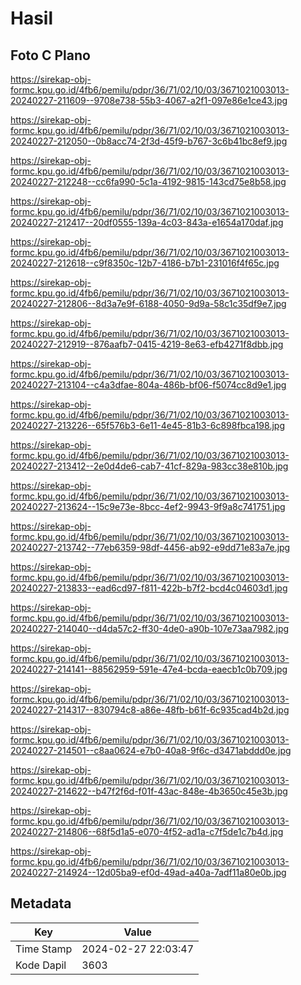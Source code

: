 # Hasil

## Foto C Plano

https://sirekap-obj-formc.kpu.go.id/4fb6/pemilu/pdpr/36/71/02/10/03/3671021003013-20240227-211609--9708e738-55b3-4067-a2f1-097e86e1ce43.jpg

https://sirekap-obj-formc.kpu.go.id/4fb6/pemilu/pdpr/36/71/02/10/03/3671021003013-20240227-212050--0b8acc74-2f3d-45f9-b767-3c6b41bc8ef9.jpg

https://sirekap-obj-formc.kpu.go.id/4fb6/pemilu/pdpr/36/71/02/10/03/3671021003013-20240227-212248--cc6fa990-5c1a-4192-9815-143cd75e8b58.jpg

https://sirekap-obj-formc.kpu.go.id/4fb6/pemilu/pdpr/36/71/02/10/03/3671021003013-20240227-212417--20df0555-139a-4c03-843a-e1654a170daf.jpg

https://sirekap-obj-formc.kpu.go.id/4fb6/pemilu/pdpr/36/71/02/10/03/3671021003013-20240227-212618--c9f8350c-12b7-4186-b7b1-231016f4f65c.jpg

https://sirekap-obj-formc.kpu.go.id/4fb6/pemilu/pdpr/36/71/02/10/03/3671021003013-20240227-212806--8d3a7e9f-6188-4050-9d9a-58c1c35df9e7.jpg

https://sirekap-obj-formc.kpu.go.id/4fb6/pemilu/pdpr/36/71/02/10/03/3671021003013-20240227-212919--876aafb7-0415-4219-8e63-efb4271f8dbb.jpg

https://sirekap-obj-formc.kpu.go.id/4fb6/pemilu/pdpr/36/71/02/10/03/3671021003013-20240227-213104--c4a3dfae-804a-486b-bf06-f5074cc8d9e1.jpg

https://sirekap-obj-formc.kpu.go.id/4fb6/pemilu/pdpr/36/71/02/10/03/3671021003013-20240227-213226--65f576b3-6e11-4e45-81b3-6c898fbca198.jpg

https://sirekap-obj-formc.kpu.go.id/4fb6/pemilu/pdpr/36/71/02/10/03/3671021003013-20240227-213412--2e0d4de6-cab7-41cf-829a-983cc38e810b.jpg

https://sirekap-obj-formc.kpu.go.id/4fb6/pemilu/pdpr/36/71/02/10/03/3671021003013-20240227-213624--15c9e73e-8bcc-4ef2-9943-9f9a8c741751.jpg

https://sirekap-obj-formc.kpu.go.id/4fb6/pemilu/pdpr/36/71/02/10/03/3671021003013-20240227-213742--77eb6359-98df-4456-ab92-e9dd71e83a7e.jpg

https://sirekap-obj-formc.kpu.go.id/4fb6/pemilu/pdpr/36/71/02/10/03/3671021003013-20240227-213833--ead6cd97-f811-422b-b7f2-bcd4c04603d1.jpg

https://sirekap-obj-formc.kpu.go.id/4fb6/pemilu/pdpr/36/71/02/10/03/3671021003013-20240227-214040--d4da57c2-ff30-4de0-a90b-107e73aa7982.jpg

https://sirekap-obj-formc.kpu.go.id/4fb6/pemilu/pdpr/36/71/02/10/03/3671021003013-20240227-214141--88562959-591e-47e4-bcda-eaecb1c0b709.jpg

https://sirekap-obj-formc.kpu.go.id/4fb6/pemilu/pdpr/36/71/02/10/03/3671021003013-20240227-214317--830794c8-a86e-48fb-b61f-6c935cad4b2d.jpg

https://sirekap-obj-formc.kpu.go.id/4fb6/pemilu/pdpr/36/71/02/10/03/3671021003013-20240227-214501--c8aa0624-e7b0-40a8-9f6c-d3471abddd0e.jpg

https://sirekap-obj-formc.kpu.go.id/4fb6/pemilu/pdpr/36/71/02/10/03/3671021003013-20240227-214622--b47f2f6d-f01f-43ac-848e-4b3650c45e3b.jpg

https://sirekap-obj-formc.kpu.go.id/4fb6/pemilu/pdpr/36/71/02/10/03/3671021003013-20240227-214806--68f5d1a5-e070-4f52-ad1a-c7f5de1c7b4d.jpg

https://sirekap-obj-formc.kpu.go.id/4fb6/pemilu/pdpr/36/71/02/10/03/3671021003013-20240227-214924--12d05ba9-ef0d-49ad-a40a-7adf11a80e0b.jpg


## Metadata

| Key        | Value               |
| ---------- | ------------------- |
| Time Stamp | 2024-02-27 22:03:47 |
| Kode Dapil | 3603                |



